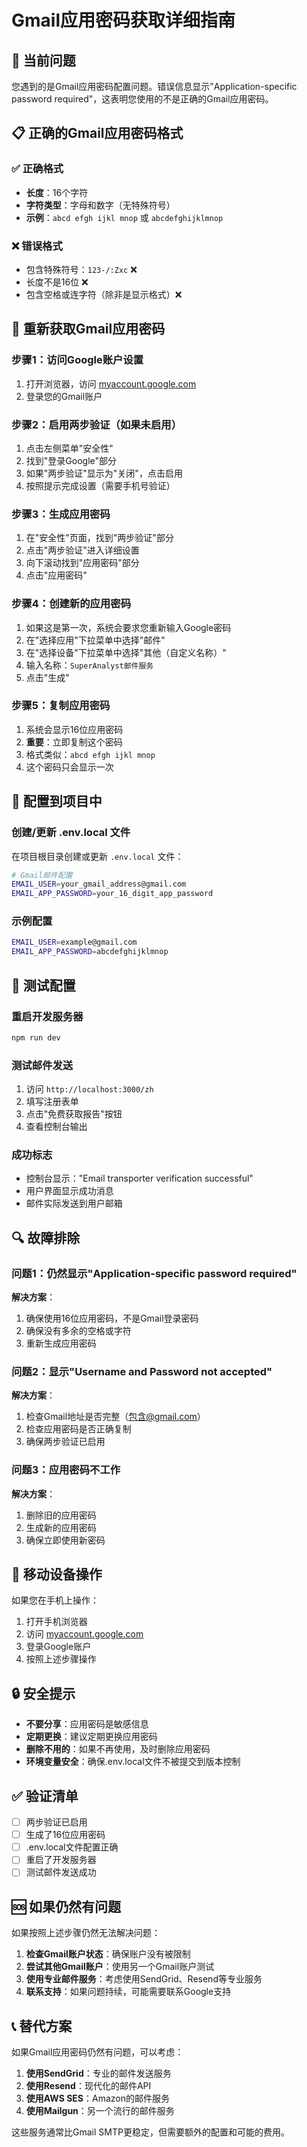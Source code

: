 # Gmail应用密码获取详细指南

## 🚨 当前问题
您遇到的是Gmail应用密码配置问题。错误信息显示"Application-specific password required"，这表明您使用的不是正确的Gmail应用密码。

## 📋 正确的Gmail应用密码格式

### ✅ 正确格式
- **长度**：16个字符
- **字符类型**：字母和数字（无特殊符号）
- **示例**：`abcd efgh ijkl mnop` 或 `abcdefghijklmnop`

### ❌ 错误格式
- 包含特殊符号：`123-/:Zxc` ❌
- 长度不是16位 ❌
- 包含空格或连字符（除非是显示格式）❌

## 🔧 重新获取Gmail应用密码

### 步骤1：访问Google账户设置
1. 打开浏览器，访问 [myaccount.google.com](https://myaccount.google.com/)
2. 登录您的Gmail账户

### 步骤2：启用两步验证（如果未启用）
1. 点击左侧菜单"安全性"
2. 找到"登录Google"部分
3. 如果"两步验证"显示为"关闭"，点击启用
4. 按照提示完成设置（需要手机号验证）

### 步骤3：生成应用密码
1. 在"安全性"页面，找到"两步验证"部分
2. 点击"两步验证"进入详细设置
3. 向下滚动找到"应用密码"部分
4. 点击"应用密码"

### 步骤4：创建新的应用密码
1. 如果这是第一次，系统会要求您重新输入Google密码
2. 在"选择应用"下拉菜单中选择"邮件"
3. 在"选择设备"下拉菜单中选择"其他（自定义名称）"
4. 输入名称：`SuperAnalyst邮件服务`
5. 点击"生成"

### 步骤5：复制应用密码
1. 系统会显示16位应用密码
2. **重要**：立即复制这个密码
3. 格式类似：`abcd efgh ijkl mnop`
4. 这个密码只会显示一次

## 🔧 配置到项目中

### 创建/更新 .env.local 文件
在项目根目录创建或更新 `.env.local` 文件：

```bash
# Gmail邮件配置
EMAIL_USER=your_gmail_address@gmail.com
EMAIL_APP_PASSWORD=your_16_digit_app_password
```

### 示例配置
```bash
EMAIL_USER=example@gmail.com
EMAIL_APP_PASSWORD=abcdefghijklmnop
```

## 🧪 测试配置

### 重启开发服务器
```bash
npm run dev
```

### 测试邮件发送
1. 访问 `http://localhost:3000/zh`
2. 填写注册表单
3. 点击"免费获取报告"按钮
4. 查看控制台输出

### 成功标志
- 控制台显示："Email transporter verification successful"
- 用户界面显示成功消息
- 邮件实际发送到用户邮箱

## 🔍 故障排除

### 问题1：仍然显示"Application-specific password required"
**解决方案**：
1. 确保使用16位应用密码，不是Gmail登录密码
2. 确保没有多余的空格或字符
3. 重新生成应用密码

### 问题2：显示"Username and Password not accepted"
**解决方案**：
1. 检查Gmail地址是否完整（包含@gmail.com）
2. 检查应用密码是否正确复制
3. 确保两步验证已启用

### 问题3：应用密码不工作
**解决方案**：
1. 删除旧的应用密码
2. 生成新的应用密码
3. 确保立即使用新密码

## 📱 移动设备操作

如果您在手机上操作：
1. 打开手机浏览器
2. 访问 [myaccount.google.com](https://myaccount.google.com/)
3. 登录Google账户
4. 按照上述步骤操作

## 🔒 安全提示

- **不要分享**：应用密码是敏感信息
- **定期更换**：建议定期更换应用密码
- **删除不用的**：如果不再使用，及时删除应用密码
- **环境变量安全**：确保.env.local文件不被提交到版本控制

## ✅ 验证清单

- [ ] 两步验证已启用
- [ ] 生成了16位应用密码
- [ ] .env.local文件配置正确
- [ ] 重启了开发服务器
- [ ] 测试邮件发送成功

## 🆘 如果仍然有问题

如果按照上述步骤仍然无法解决问题：

1. **检查Gmail账户状态**：确保账户没有被限制
2. **尝试其他Gmail账户**：使用另一个Gmail账户测试
3. **使用专业邮件服务**：考虑使用SendGrid、Resend等专业服务
4. **联系支持**：如果问题持续，可能需要联系Google支持

## 📞 替代方案

如果Gmail应用密码仍然有问题，可以考虑：

1. **使用SendGrid**：专业的邮件发送服务
2. **使用Resend**：现代化的邮件API
3. **使用AWS SES**：Amazon的邮件服务
4. **使用Mailgun**：另一个流行的邮件服务

这些服务通常比Gmail SMTP更稳定，但需要额外的配置和可能的费用。
